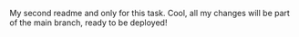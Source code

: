 My second readme and only for this task. Cool, all my changes will be part of the main branch, ready to be deployed!
